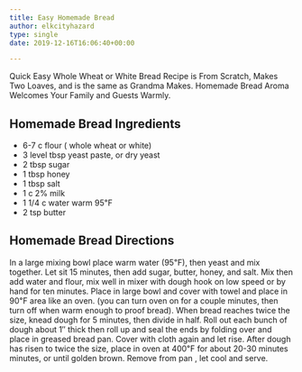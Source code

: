 ```yaml
---
title: Easy Homemade Bread
author: elkcityhazard
type: single
date: 2019-12-16T16:06:40+00:00

---
```

Quick Easy Whole Wheat or White Bread Recipe is From Scratch, Makes Two Loaves, and is the same as Grandma Makes. Homemade Bread Aroma Welcomes Your Family and Guests Warmly.

## Homemade Bread Ingredients

  * 6-7 c flour ( whole wheat or white)
  * 3 level tbsp yeast paste, or dry yeast
  * 2 tbsp sugar
  * 1 tbsp honey
  * 1 tbsp salt
  * 1 c 2% milk
  * 1 1/4 c water warm 95&#8457;
  * 2 tsp butter

## Homemade Bread Directions

In a large mixing bowl place warm water (95&#8457;), then yeast and mix together. Let sit 15 minutes, then add sugar, butter, honey, and salt. Mix then add water and flour, mix well in mixer with dough hook on low speed or by hand for ten minutes. Place in large bowl and cover with towel and place in 90&#8457; area like an oven. (you can turn oven on for a couple minutes, then turn off when warm enough to proof bread). When bread reaches twice the size, knead dough for 5 minutes, then divide in half. Roll out each bunch of dough about 1&#8243; thick then roll up and seal the ends by folding over and place in greased bread pan. Cover with cloth again and let rise. After dough has risen to twice the size, place in oven at 400&#8457; for about 20-30 minutes minutes, or until golden brown. Remove from pan , let cool and serve.